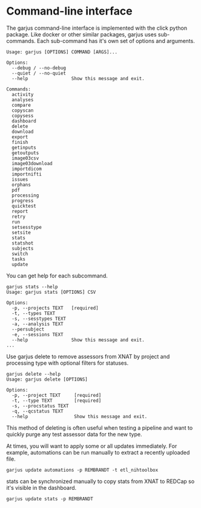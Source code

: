 # Command-line interface

The garjus command-line interface is implemented with the click python package. Like docker or other similar packages, garjus uses sub-commands. Each sub-command has it's own set of options and arguments. 

```
Usage: garjus [OPTIONS] COMMAND [ARGS]...

Options:
  --debug / --no-debug
  --quiet / --no-quiet
  --help                Show this message and exit.

Commands:
  activity
  analyses
  compare
  copyscan
  copysess
  dashboard
  delete
  download
  export
  finish
  getinputs
  getoutputs
  image03csv
  image03download
  importdicom
  importnifti
  issues
  orphans
  pdf
  processing
  progress
  quicktest
  report
  retry
  run
  setsesstype
  setsite
  stats
  statshot
  subjects
  switch
  tasks
  update
```

You can get help for each subcommand.
```
garjus stats --help
Usage: garjus stats [OPTIONS] CSV

Options:
  -p, --projects TEXT   [required]
  -t, --types TEXT
  -s, --sesstypes TEXT
  -a, --analysis TEXT
  --persubject
  -e, --sessions TEXT
  --help                Show this message and exit.
...
```

Use garjus delete to remove assessors from XNAT by project and processing type with optional filters for statuses.

```
garjus delete --help
Usage: garjus delete [OPTIONS]

Options:
  -p, --project TEXT     [required]
  -t, --type TEXT        [required]
  -s, --procstatus TEXT
  -q, --qcstatus TEXT
  --help                 Show this message and exit.
```

This method of deleting is often useful when testing a pipeline and want to quickly purge any test assessor data for the new type.

At times, you will want to apply some or all updates immediately. For example, automations can be run manually to extract a recently uploaded file.

```
garjus update automations -p REMBRANDT -t etl_nihtoolbox
```

stats can be synchronized manually to copy stats from XNAT to REDCap so it's visible in the dashboard.

```
garjus update stats -p REMBRANDT
```

